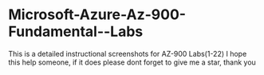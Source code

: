 # Microsoft-Azure-Az-900-Fundamental--Labs
This is a detailed instructional screenshots for AZ-900 Labs(1-22)
I hope this help someone, if it does please dont forget to give me a star, thank you
